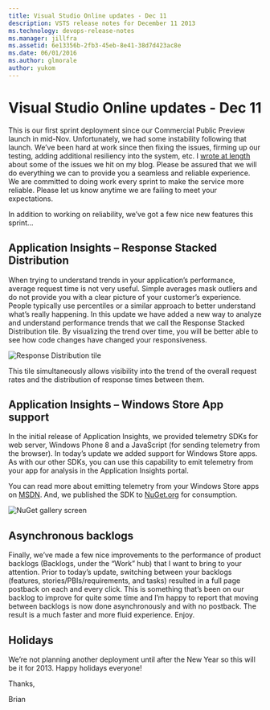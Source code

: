 ```yaml
---
title: Visual Studio Online updates - Dec 11
description: VSTS release notes for December 11 2013
ms.technology: devops-release-notes
ms.manager: jillfra
ms.assetid: 6e13356b-2fb3-45eb-8e41-38d7d423ac8e
ms.date: 06/01/2016
ms.author: glmorale
author: yukom
---
```


# Visual Studio Online updates - Dec 11

This is our first sprint deployment since our Commercial Public Preview launch in mid-Nov. Unfortunately, we had some instability following that launch. We’ve been hard at work since then fixing the issues, firming up our testing, adding additional resiliency into the system, etc. I [wrote at length](https://blogs.msdn.com/b/bharry/archive/2013/11/25/a-rough-patch.aspx) about some of the issues we hit on my blog. Please be assured that we will do everything we can to provide you a seamless and reliable experience. We are committed to doing work every sprint to make the service more reliable. Please let us know anytime we are failing to meet your expectations.

In addition to working on reliability, we’ve got a few nice new features this sprint…

## Application Insights – Response Stacked Distribution

When trying to understand trends in your application’s performance, average request time is not very useful. Simple averages mask outliers and do not provide you with a clear picture of your customer’s experience. People typically use percentiles or a similar approach to better understand what’s really happening. In this update we have added a new way to analyze and understand performance trends that we call the Response Stacked Distribution tile. By visualizing the trend over time, you will be better able to see how code changes have changed your responsiveness.

![Response Distribution tile](media/12_11_01.png)

This tile simultaneously allows visibility into the trend of the overall request rates and the distribution of response times between them.

## Application Insights – Windows Store App support

In the initial release of Application Insights, we provided telemetry SDKs for web server, Windows Phone 8 and a JavaScript (for sending telemetry from the browser). In today’s update we added support for Windows Store apps. As with our other SDKs, you can use this capability to emit telemetry from your app for analysis in the Application Insights portal.

You can read more about emitting telemetry from your Windows Store apps on [MSDN](https://msdn.microsoft.com/library/). And, we published the SDK to [NuGet.org](https://www.nuget.org/packages/Microsoft.ApplicationInsights.Telemetry.WindowsPhone/) for consumption.

![NuGet gallery screen](media/12_11_02.png)

## Asynchronous backlogs

Finally, we’ve made a few nice improvements to the performance of product backlogs (Backlogs, under the “Work” hub) that I want to bring to your attention. Prior to today’s update, switching between your backlogs (features, stories/PBIs/requirements, and tasks) resulted in a full page postback on each and every click. This is something that’s been on our backlog to improve for quite some time and I’m happy to report that moving between backlogs is now done asynchronously and with no postback. The result is a much faster and more fluid experience. Enjoy.

## Holidays

We’re not planning another deployment until after the New Year so this will be it for 2013. Happy holidays everyone!

Thanks,

Brian
